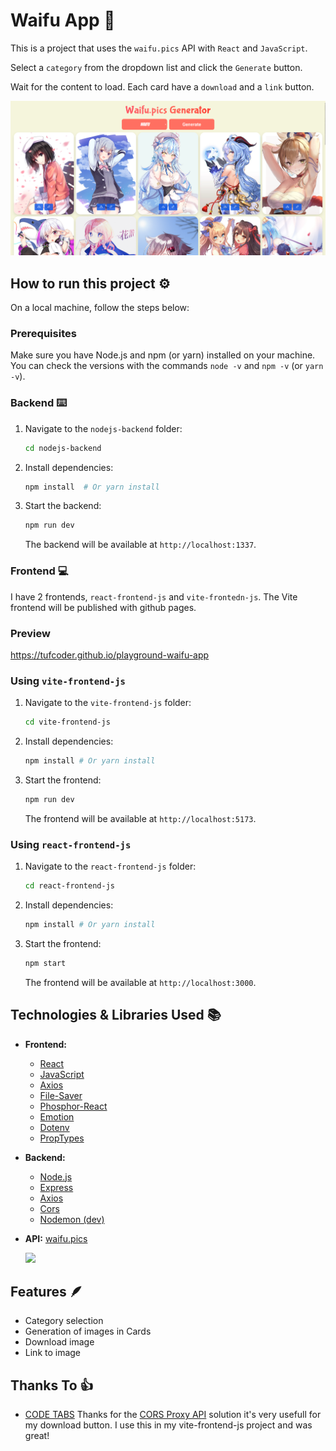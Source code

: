 # Waifu App 👩

This is a project that uses the `waifu.pics` API with `React` and `JavaScript`.

Select a `category` from the dropdown list and click the `Generate` button.

Wait for the content to load. Each card have a `download` and a `link` button.

<a href="https://tufcoder.github.io/playground-waifu-app/" target="_blank" rel="noreferrer noopener">
  <img src=".assets/pics.png" alt="Preview">
</a>


## How to run this project ⚙️

On a local machine, follow the steps below:

### Prerequisites

Make sure you have Node.js and npm (or yarn) installed on your machine. You can check the versions with the commands `node -v` and `npm -v` (or `yarn -v`).

### Backend ⌨️

1.  Navigate to the `nodejs-backend` folder:

    ```sh
    cd nodejs-backend
    ```

2.  Install dependencies:

    ```sh
    npm install  # Or yarn install
    ```

3.  Start the backend:

    ```sh
    npm run dev
    ```

    The backend will be available at `http://localhost:1337`.

### Frontend 💻

I have 2 frontends, `react-frontend-js` and `vite-frontedn-js`.
The Vite frontend will be published with github pages.


### Preview 

<https://tufcoder.github.io/playground-waifu-app>

### Using `vite-frontend-js`

1.  Navigate to the `vite-frontend-js` folder:

    ```sh
    cd vite-frontend-js
    ```

2.  Install dependencies:

    ```sh
    npm install # Or yarn install
    ```

3.  Start the frontend:

    ```sh
    npm run dev
    ```

    The frontend will be available at `http://localhost:5173`.

### Using `react-frontend-js`

1.  Navigate to the `react-frontend-js` folder:

    ```sh
    cd react-frontend-js
    ```

2.  Install dependencies:

    ```sh
    npm install # Or yarn install
    ```

3.  Start the frontend:

    ```sh
    npm start
    ```

    The frontend will be available at `http://localhost:3000`.

## Technologies & Libraries Used 📚

*   **Frontend:**
    *   [React](https://pt-br.legacy.reactjs.org/)
    *   [JavaScript](https://developer.mozilla.org/pt-BR/docs/Web/JavaScript)
    *   [Axios](https://www.npmjs.com/package/axios)
    *   [File-Saver](https://www.npmjs.com/package/file-saver)
    *   [Phosphor-React](https://www.npmjs.com/package/phosphor-react)
    *   [Emotion](https://www.npmjs.com/package/@emotion/react)
    *   [Dotenv](https://www.npmjs.com/package/dotenv)
    *   [PropTypes](https://www.npmjs.com/package/prop-types)
*   **Backend:**
    *   [Node.js](https://nodejs.org/en)
    *   [Express](https://www.npmjs.com/package/express)
    *   [Axios](https://www.npmjs.com/package/axios)
    *   [Cors](https://www.npmjs.com/package/cors)
    *   [Nodemon (dev)](https://www.npmjs.com/package/nodemon)
*   **API:** [waifu.pics](https://waifu.pics/docs)

    ![](https://raw.githubusercontent.com/Waifu-pics/waifu-api/master/.github/assets/banner.png)

## Features 🪶

*   Category selection
*   Generation of images in Cards
*   Download image
*   Link to image 

## Thanks To 👍

*   [CODE TABS](https://codetabs.com/)
    Thanks for the [CORS Proxy API](https://codetabs.com/cors-proxy/cors-proxy.html) solution it's very usefull for my download button. I use this in my vite-frontend-js project and was great!